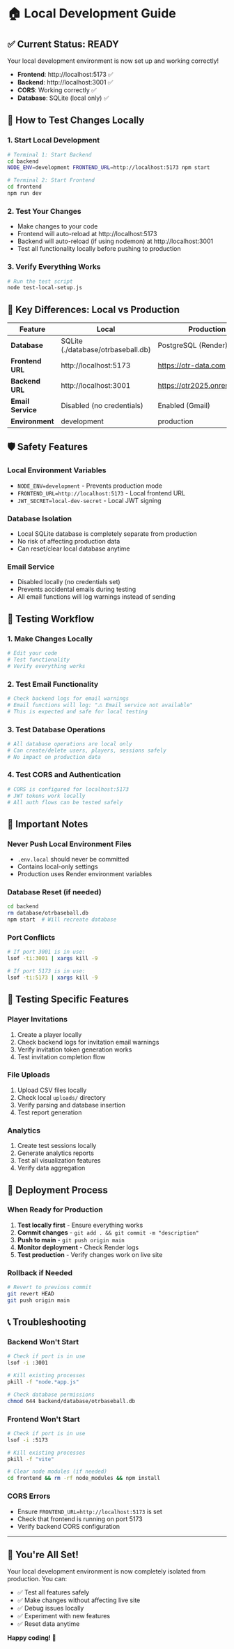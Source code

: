 # 🏠 Local Development Guide

## ✅ **Current Status: READY**

Your local development environment is now set up and working correctly!

- **Frontend**: http://localhost:5173 ✅
- **Backend**: http://localhost:3001 ✅
- **CORS**: Working correctly ✅
- **Database**: SQLite (local only) ✅

## 🚀 **How to Test Changes Locally**

### 1. **Start Local Development**
```bash
# Terminal 1: Start Backend
cd backend
NODE_ENV=development FRONTEND_URL=http://localhost:5173 npm start

# Terminal 2: Start Frontend  
cd frontend
npm run dev
```

### 2. **Test Your Changes**
- Make changes to your code
- Frontend will auto-reload at http://localhost:5173
- Backend will auto-reload (if using nodemon) at http://localhost:3001
- Test all functionality locally before pushing to production

### 3. **Verify Everything Works**
```bash
# Run the test script
node test-local-setup.js
```

## 🔧 **Key Differences: Local vs Production**

| Feature | Local | Production |
|---------|-------|------------|
| **Database** | SQLite (./database/otrbaseball.db) | PostgreSQL (Render) |
| **Frontend URL** | http://localhost:5173 | https://otr-data.com |
| **Backend URL** | http://localhost:3001 | https://otr2025.onrender.com |
| **Email Service** | Disabled (no credentials) | Enabled (Gmail) |
| **Environment** | development | production |

## 🛡️ **Safety Features**

### **Local Environment Variables**
- `NODE_ENV=development` - Prevents production mode
- `FRONTEND_URL=http://localhost:5173` - Local frontend URL
- `JWT_SECRET=local-dev-secret` - Local JWT signing

### **Database Isolation**
- Local SQLite database is completely separate from production
- No risk of affecting production data
- Can reset/clear local database anytime

### **Email Service**
- Disabled locally (no credentials set)
- Prevents accidental emails during testing
- All email functions will log warnings instead of sending

## 🧪 **Testing Workflow**

### **1. Make Changes Locally**
```bash
# Edit your code
# Test functionality
# Verify everything works
```

### **2. Test Email Functionality**
```bash
# Check backend logs for email warnings
# Email functions will log: "⚠️ Email service not available"
# This is expected and safe for local testing
```

### **3. Test Database Operations**
```bash
# All database operations are local only
# Can create/delete users, players, sessions safely
# No impact on production data
```

### **4. Test CORS and Authentication**
```bash
# CORS is configured for localhost:5173
# JWT tokens work locally
# All auth flows can be tested safely
```

## 🚨 **Important Notes**

### **Never Push Local Environment Files**
- `.env.local` should never be committed
- Contains local-only settings
- Production uses Render environment variables

### **Database Reset (if needed)**
```bash
cd backend
rm database/otrbaseball.db
npm start  # Will recreate database
```

### **Port Conflicts**
```bash
# If port 3001 is in use:
lsof -ti:3001 | xargs kill -9

# If port 5173 is in use:
lsof -ti:5173 | xargs kill -9
```

## 🎯 **Testing Specific Features**

### **Player Invitations**
1. Create a player locally
2. Check backend logs for invitation email warnings
3. Verify invitation token generation works
4. Test invitation completion flow

### **File Uploads**
1. Upload CSV files locally
2. Check local `uploads/` directory
3. Verify parsing and database insertion
4. Test report generation

### **Analytics**
1. Create test sessions locally
2. Generate analytics reports
3. Test all visualization features
4. Verify data aggregation

## 🔄 **Deployment Process**

### **When Ready for Production**
1. **Test locally first** - Ensure everything works
2. **Commit changes** - `git add . && git commit -m "description"`
3. **Push to main** - `git push origin main`
4. **Monitor deployment** - Check Render logs
5. **Test production** - Verify changes work on live site

### **Rollback if Needed**
```bash
# Revert to previous commit
git revert HEAD
git push origin main
```

## 📞 **Troubleshooting**

### **Backend Won't Start**
```bash
# Check if port is in use
lsof -i :3001

# Kill existing processes
pkill -f "node.*app.js"

# Check database permissions
chmod 644 backend/database/otrbaseball.db
```

### **Frontend Won't Start**
```bash
# Check if port is in use
lsof -i :5173

# Kill existing processes
pkill -f "vite"

# Clear node modules (if needed)
cd frontend && rm -rf node_modules && npm install
```

### **CORS Errors**
- Ensure `FRONTEND_URL=http://localhost:5173` is set
- Check that frontend is running on port 5173
- Verify backend CORS configuration

---

## 🎉 **You're All Set!**

Your local development environment is now completely isolated from production. You can:

- ✅ Test all features safely
- ✅ Make changes without affecting live site
- ✅ Debug issues locally
- ✅ Experiment with new features
- ✅ Reset data anytime

**Happy coding! 🚀** 